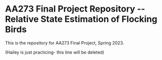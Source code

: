 # AA273 Final Project Repository -- Relative State Estimation of Flocking Birds

This is the repository for AA273 Final Project, Spring 2023.

(Hailey is just practicing- this line will be deleted)


